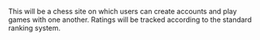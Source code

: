 This will be a chess site on which users can create accounts and play games with one another. Ratings will be tracked according to the standard ranking system.
